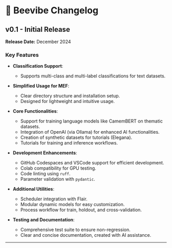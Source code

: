 # 🐝 Beevibe Changelog

## v0.1 - Initial Release
**Release Date:** December 2024

### **Key Features**

- **Classification Support**:
  - Supports multi-class and multi-label classifications for text datasets.

- **Simplified Usage for MEF**:
  - Clear directory structure and installation setup.
  - Designed for lightweight and intuitive usage.

- **Core Functionalities**:
  - Support for training language models like CamemBERT on thematic datasets.
  - Integration of OpenAI (via Ollama) for enhanced AI functionalities.
  - Creation of synthetic datasets for tutorials (Elegana).
  - Tutorials for training and inference workflows.

- **Development Enhancements**:
  - GitHub Codespaces and VSCode support for efficient development.
  - Colab compatibility for GPU testing.
  - Code linting using `ruff`.
  - Parameter validation with `pydantic`.

- **Additional Utilities**:
  - Scheduler integration with Flair.
  - Modular dynamic models for easy customization.
  - Process workflow for train, holdout, and cross-validation.

- **Testing and Documentation**:
  - Comprehensive test suite to ensure non-regression.
  - Clear and concise documentation, created with AI assistance.

---

